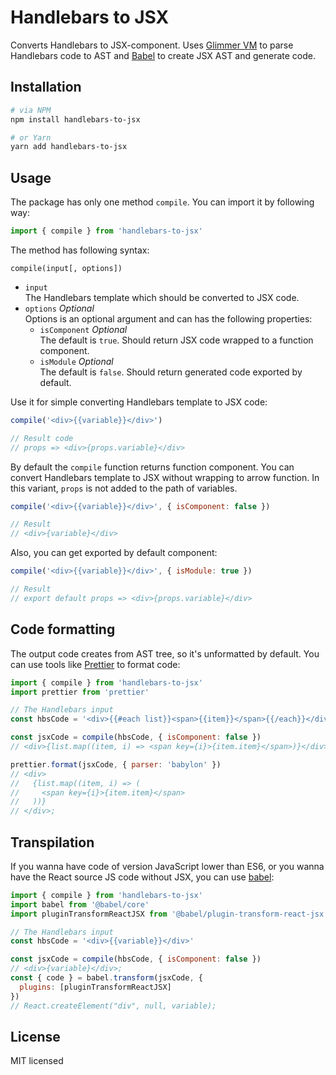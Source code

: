 # Handlebars to JSX

Converts Handlebars to JSX-component. Uses [Glimmer VM](https://github.com/glimmerjs/glimmer-vm/) to parse Handlebars code to AST and [Babel](https://github.com/babel/babel/) to create JSX AST and generate code.

## Installation

```bash
# via NPM
npm install handlebars-to-jsx

# or Yarn
yarn add handlebars-to-jsx
```

## Usage

The package has only one method `compile`. You can import it by following way:

```js
import { compile } from 'handlebars-to-jsx'
```

The method has following syntax:

```
compile(input[, options])
```

- `input`  
  The Handlebars template which should be converted to JSX code.
- `options` _Optional_  
  Options is an optional argument and can has the following properties:
  - `isComponent` _Optional_  
    The default is `true`. Should return JSX code wrapped to a function component.
  - `isModule` _Optional_  
    The default is `false`. Should return generated code exported by default.
    <!-- Should be compiled as  -->

Use it for simple converting Handlebars template to JSX code:

```js
compile('<div>{{variable}}</div>')

// Result code
// props => <div>{props.variable}</div>
```

By default the `compile` function returns function component. You can convert Handlebars template to JSX without wrapping to arrow function. In this variant, `props` is not added to the path of variables.

```js
compile('<div>{{variable}}</div>', { isComponent: false })

// Result
// <div>{variable}</div>
```

Also, you can get exported by default component:

```js
compile('<div>{{variable}}</div>', { isModule: true })

// Result
// export default props => <div>{props.variable}</div>
```

## Code formatting

The output code creates from AST tree, so it's unformatted by default. You can use tools like [Prettier](https://prettier.io/docs/en/api.html) to format code:

```js
import { compile } from 'handlebars-to-jsx'
import prettier from 'prettier'

// The Handlebars input
const hbsCode = '<div>{{#each list}}<span>{{item}}</span>{{/each}}</div>'

const jsxCode = compile(hbsCode, { isComponent: false })
// <div>{list.map((item, i) => <span key={i}>{item.item}</span>)}</div>;

prettier.format(jsxCode, { parser: 'babylon' })
// <div>
//   {list.map((item, i) => (
//     <span key={i}>{item.item}</span>
//   ))}
// </div>;
```

## Transpilation

If you wanna have code of version JavaScript lower than ES6, or you wanna have the React source JS code without JSX, you can use [babel](https://github.com/babel/babel):

```js
import { compile } from 'handlebars-to-jsx'
import babel from '@babel/core'
import pluginTransformReactJSX from '@babel/plugin-transform-react-jsx'

// The Handlebars input
const hbsCode = '<div>{{variable}}</div>'

const jsxCode = compile(hbsCode, { isComponent: false })
// <div>{variable}</div>;
const { code } = babel.transform(jsxCode, {
  plugins: [pluginTransformReactJSX]
})
// React.createElement("div", null, variable);
```

## License

MIT licensed
